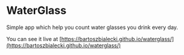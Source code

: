 # WaterGlass

Simple app which help you count water glasses you drink every day.

You can see it live at [https://bartoszbialecki.github.io/waterglass/](https://bartoszbialecki.github.io/waterglass/)
